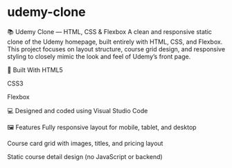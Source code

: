 # udemy-clone
📚 Udemy Clone — HTML, CSS & Flexbox
A clean and responsive static clone of the Udemy homepage, built entirely with HTML, CSS, and Flexbox.
This project focuses on layout structure, course grid design, and responsive styling to closely mimic the look and feel of Udemy’s front page.

🔧 Built With
HTML5

CSS3

Flexbox

💻 Designed and coded using Visual Studio Code

🖼️ Features
Fully responsive layout for mobile, tablet, and desktop

Course card grid with images, titles, and pricing layout

Static course detail design (no JavaScript or backend)

